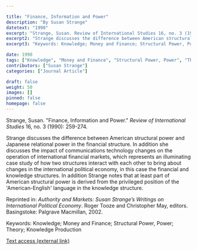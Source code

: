 ```yaml
---

title: "Finance, Information and Power"
description: "By Susan Strange"
datetext: "1990"
excerpt: "Strange, Susan. Review of International Studies 16, no. 3 (1990): 259-274."
excerpt2: "Strange discusses the difference between American structural power and Japanese relational power in the financial structure. In addition she discusses the impact of communications technology changes on the operation of international financial markets, which represents an illuminating case study of how two structures interact with each other to bring about changes in the international political economy, in this case the financial and knowledge structures. In addition Strange notes that at least part of American structural power is derived from the privileged position of the 'American-English' language in the knowledge structure. Reprinted in: Authority and Markets: Susan Strange’s Writings on International Political Economy. Roger Tooze and Christopher May, editors. Basingstoke: Palgrave Macmillan, 2002."
excerpt3: "Keywords: Knowledge; Money and Finance; Structural Power, Power; Theory; Knowledge Production"

date: 1990
tags: ["Knowledge", "Money and Finance", "Structural Power, Power", "Theory", "1990's"]
contributors: ["Susan Strange"]
categories: ["Journal Article"]

draft: false
weight: 50
images: []
pinned: false
homepage: false
---
```


Strange, Susan. "Finance, Information and Power." *Review of International Studies* 16, no. 3 (1990): 259-274.

Strange discusses the difference between American structural power and Japanese relational power in the financial structure. In addition she discusses the impact of communications technology changes on the operation of international financial markets, which represents an illuminating case study of how two structures interact with each other to bring about changes in the international political economy, in this case the financial and knowledge structures. In addition Strange notes that at least part of American structural power is derived from the privileged position of the 'American-English' language in the knowledge structure.

Reprinted in: *Authority and Markets: Susan Strange’s Writings on International Political Economy*. Roger Tooze and Christopher May, editors. Basingstoke: Palgrave Macmillan, 2002.

Keywords: Knowledge; Money and Finance; Structural Power, Power; Theory; Knowledge Production

[Text access (external link)](https://doi.org/10.1017/S0260210500112501)
